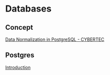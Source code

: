 # Databases

## Concept

[Data Normalization in PostgreSQL - CYBERTEC](https://www.cybertec-postgresql.com/en/data-normalization-in-postgresql/)

## Postgres

[Introduction](https://www.interdb.jp/pg/index.html?utm_source=hackernewsletter&utm_medium=email&utm_term=books)
